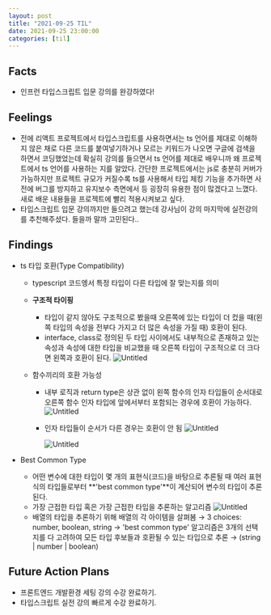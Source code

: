 ```yaml
---
layout: post
title: "2021-09-25 TIL"
date: 2021-09-25 23:00:00
categories: [til]
---
```


## Facts

- 인프런 타입스크립트 입문 강의를 완강하였다!

## Feelings

- 전에 리액트 프로젝트에서 타입스크립트를 사용하면서는 ts 언어를 제대로 이해하지 않은 채로 다른 코드를 붙여넣기하거나 모르는 키워드가 나오면 구글에 검색을 하면서 코딩했었는데 확실히 강의를 들으면서 ts 언어를 제대로 배우니까 왜 프로젝트에서 ts 언어를 사용하는 지를 알았다. 간단한 프로젝트에서는 js로 충분히 커버가 가능하지만 프로젝트 규모가 커질수록 ts를 사용해서 타입 체킹 기능을 추가하면 사전에 버그를 방지하고 유지보수 측면에서 등 굉장히 유용한 점이 많겠다고 느꼈다. 새로 배운 내용들을 프로젝트에 빨리 적용시켜보고 싶다.
- 타입스크립트 입문 강의까지만 들으려고 했는데 강사님이 강의 마지막에 실전강의를 추천해주셨다. 들을까 말까 고민된다..

## Findings

- ts 타입 호환(Type Compatibility)

  - typescript 코드엥서 특정 타입이 다른 타입에 잘 맞는지를 의미
  - **구조적 타이핑**

    - 타입이 같지 않아도 구조적으로 봤을때 오른쪽에 있는 타입이 더 컸을 때(왼쪽 타입의 속성을 전부다 가지고 더 많은 속성을 가질 때) 호환이 된다.
    - interface, class로 정의된 두 타입 사이에서도 내부적으로 존재하고 있는 속성과 속성에 대한 타입을 비교했을 때 오른쪽 타입이 구조적으로 더 크다면 왼쪽과 호환이 된다.
      ![Untitled](https://s3.us-west-2.amazonaws.com/secure.notion-static.com/0a1ac7ac-ba5b-4805-8f7c-a433c8990c0d/Untitled.png?X-Amz-Algorithm=AWS4-HMAC-SHA256&X-Amz-Credential=AKIAT73L2G45O3KS52Y5%2F20210925%2Fus-west-2%2Fs3%2Faws4_request&X-Amz-Date=20210925T142545Z&X-Amz-Expires=86400&X-Amz-Signature=39cf3e7a51a6ad18f462ffa416a74710a685b0e057361323a2b6cc5912a81ce6&X-Amz-SignedHeaders=host&response-content-disposition=filename%20%3D%22Untitled.png%22)

  - 함수끼리의 호환 가능성

    - 내부 로직과 return type은 상관 없이 왼쪽 함수의 인자 타입들이 순서대로 오른쪽 함수 인자 타입에 앞에서부터 포함되는 경우에 호환이 가능하다.
      ![Untitled](https://s3.us-west-2.amazonaws.com/secure.notion-static.com/76837566-deea-42da-ba3f-a2af4f37eece/Untitled.png?X-Amz-Algorithm=AWS4-HMAC-SHA256&X-Amz-Credential=AKIAT73L2G45O3KS52Y5%2F20210925%2Fus-west-2%2Fs3%2Faws4_request&X-Amz-Date=20210925T142057Z&X-Amz-Expires=86400&X-Amz-Signature=08a609c87c32620072e25f279729104d6d628ff6848cc99eae38258d73a13264&X-Amz-SignedHeaders=host&response-content-disposition=filename%20%3D%22Untitled.png%22)

    - 인자 타입들이 순서가 다른 경우는 호환이 안 됨
      ![Untitled](https://s3.us-west-2.amazonaws.com/secure.notion-static.com/bedc474c-19f0-48db-a338-04c266a5ae71/Untitled.png?X-Amz-Algorithm=AWS4-HMAC-SHA256&X-Amz-Credential=AKIAT73L2G45O3KS52Y5%2F20210925%2Fus-west-2%2Fs3%2Faws4_request&X-Amz-Date=20210925T142151Z&X-Amz-Expires=86400&X-Amz-Signature=026aa98b24ee4f28a6586a230e1b1d8df039ef2be8a8fe0d59211abe3ab56b39&X-Amz-SignedHeaders=host&response-content-disposition=filename%20%3D%22Untitled.png%22)

      ![Untitled](https://s3.us-west-2.amazonaws.com/secure.notion-static.com/e552cda1-13a4-476e-a3e9-bcaa88e5e237/Untitled.png?X-Amz-Algorithm=AWS4-HMAC-SHA256&X-Amz-Credential=AKIAT73L2G45O3KS52Y5%2F20210925%2Fus-west-2%2Fs3%2Faws4_request&X-Amz-Date=20210925T142214Z&X-Amz-Expires=86400&X-Amz-Signature=4093778134d74426bcab12820c6d2fa9ceeaf71450f8f0492d5b541a97147a5b&X-Amz-SignedHeaders=host&response-content-disposition=filename%20%3D%22Untitled.png%22)

- Best Common Type
  - 어떤 변수에 대한 타입이 몇 개의 표현식(코드)을 바탕으로 추론될 때 여러 표현식의 타입들로부터 **'best common type'**이 계산되어 변수의 타입이 추론된다.
  - 가장 근접한 타입 혹은 가장 근접한 타입을 추론하는 알고리즘
    ![Untitled](https://s3.us-west-2.amazonaws.com/secure.notion-static.com/8d2c9024-224d-4859-8303-b221981a1dcd/Untitled.png?X-Amz-Algorithm=AWS4-HMAC-SHA256&X-Amz-Credential=AKIAT73L2G45O3KS52Y5%2F20210925%2Fus-west-2%2Fs3%2Faws4_request&X-Amz-Date=20210925T142858Z&X-Amz-Expires=86400&X-Amz-Signature=badfc1281aba1eb19db063100967695ae9da176105b5f80fa7c196190f70b77b&X-Amz-SignedHeaders=host&response-content-disposition=filename%20%3D%22Untitled.png%22)
  - 배열의 타입을 추론하기 위해 배열의 각 아이템을 살펴봄 → 3 choices: number, boolean, string → 'best common type' 알고리즘은 3개의 선택지를 다 고려하여 모든 타입 후보들과 호환될 수 있는 타입으로 추론 → (string | number | boolean)

## Future Action Plans

- 프론트엔드 개발환경 세팅 강의 수강 완료하기.
- 타입스크립트 실전 강의 빠르게 수강 완료하기.
